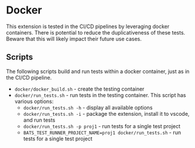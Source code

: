 # Docker

This extension is tested in the CI/CD pipelines by leveraging docker containers.  There is potential to reduce the duplicativeness of these tests.  Beware that this will likely impact their future use cases.

## Scripts

The following scripts build and run tests within a docker container, just as in the CI/CD pipeline.

* `docker/docker_build.sh` - create the testing container
* `docker/run_tests.sh` - run tests in the testing container.  This script has various options:
    * `docker/run_tests.sh -h` - display all available options
    * `docker/run_tests.sh -i` - package the extension, install it to vscode, and run tests
    * `docker/run_tests.sh -p proj1` - run tests for a single test project
    * `BATS_TEST_RUNNER_PROJECT_NAME=proj1 docker/run_tests.sh` - run tests for a single test project
